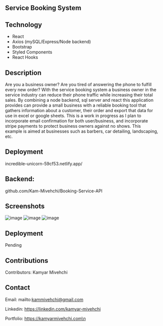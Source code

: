 ## Service Booking System

## Technology
+ React
+ Axios (mySQL/Express/Node backend)
+ Bootstrap
+ Styled Components
+ React Hooks
## Description

Are you a business owner? Are you tired of answering the phone to fulfill every new order? With the service booking system a business owner in the service industry can reduce their phone traffic while increasing their total sales. By combining a node backend, sql server and react this application provides can provide a small business with a reliable booking tool that gathers information about a customer, their order and export that data for use in excel or google sheets. This is a work in progress as I plan to incorporate email confirmation for both user/business, and incorporate stripe payments to protect business owners against no shows. This example is aimed at businesses such as barbers, car detailing, landscaping, etc.


## Deployment
incredible-unicorn-59cf53.netlify.app/


## Backend:
github.com/Kam-Mivehchi/Booking-Service-API 


## Screenshots
![image](https://user-images.githubusercontent.com/90432404/190966391-c71654a9-654a-4b55-80e6-21477423f1e1.png)
![image](https://user-images.githubusercontent.com/90432404/190968500-962614e1-435c-48ea-9703-206193fdd7c8.png)
![image](https://user-images.githubusercontent.com/90432404/190968464-87f9a7f3-cbef-4380-bb56-05aec8e4f57a.png)

## Deployment
Pending

## Contributions
Contributors: Kamyar Mivehchi

## Contact
Email: mailto:kammivehchi@gmail.com

Linkedin: https://linkedin.com/kamyar-mivehchi

Portfolio: https://kamyarmivehchi.com\n


